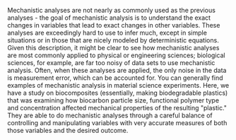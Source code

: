 Mechanistic analyses are not nearly as commonly used as the previous analyses - the goal of mechanistic analysis is to understand the exact changes in variables that lead to exact changes in other variables. These analyses are exceedingly hard to use to infer much, except in simple situations or in those that are nicely modeled by deterministic equations. Given this description, it might be clear to see how mechanistic analyses are most commonly applied to physical or engineering sciences; biological sciences, for example, are far too noisy of data sets to use mechanistic analysis. Often, when these analyses are applied, the only noise in the data is measurement error, which can be accounted for. You can generally find examples of mechanistic analysis in material science experiments. Here, we have a study on biocomposites (essentially, making biodegradable plastics) that was examining how biocarbon particle size, functional polymer type and concentration affected mechanical properties of the resulting "plastic." They are able to do mechanistic analyses through a careful balance of controlling and manipulating variables with very accurate measures of both those variables and the desired outcome. 